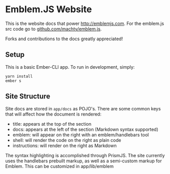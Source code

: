 # Emblem.JS Website

This is the website docs that power <http://emblemjs.com>. For the emblem.js src code go to [github.com/machty/emblem.js](http://github.com/machty/emblem.js).

Forks and contributions to the docs greatly appreciated!

## Setup

This is a basic Ember-CLI app.  To run in development, simply:

```
yarn install
ember s
```


## Site Structure

Site docs are stored in `app/docs` as POJO's.  There are some common keys that will affect how the document is rendered:
- title: appears at the top of the section
- docs: appears at the left of the section (Markdown syntax supported)
- emblem: will appear on the right with an emblem/handlebars tool
- shell: will render the code on the right as plain code
- instructions: will render on the right as Markdown

The syntax highlighting is accomplished through PrismJS.  The site currently uses the handlebars prebuilt markup, as well as a semi-custom markup for Emblem.  This can be customized in app/lib/emblem
